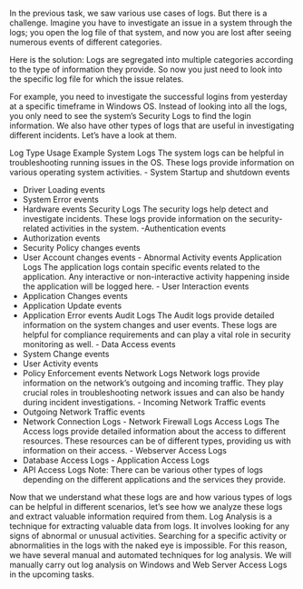 In the previous task, we saw various use cases of logs. But there is a challenge. Imagine you have to investigate an issue in a system through the logs; you open the log file of that system, and now you are lost after seeing numerous events of different categories.

Here is the solution: Logs are segregated into multiple categories according to the type of information they provide. So now you just need to look into the specific log file for which the issue relates.

For example, you need to investigate the successful logins from yesterday at a specific timeframe in Windows OS. Instead of looking into all the logs, you only need to see the system’s Security Logs to find the login information. We also have other types of logs that are useful in investigating different incidents. Let’s have a look at them.


Log Type	Usage	Example
System Logs	The system logs can be helpful in troubleshooting running issues in the OS. These logs provide information on various operating system activities.	- System Startup and shutdown events
- Driver Loading events
- System Error events
- Hardware events
Security Logs	The security logs help detect and investigate incidents. These logs provide information on the security-related activities in the system.	-Authentication events
- Authorization events
- Security Policy changes events
- User Account changes events - Abnormal Activity events
Application Logs	The application logs contain specific events related to the application. Any interactive or non-interactive activity happening inside the application will be logged here.	- User Interaction events
- Application Changes events
- Application Update events
- Application Error events
Audit Logs	The Audit logs provide detailed information on the system changes and user events. These logs are helpful for compliance requirements and can play a vital role in security monitoring as well.	- Data Access events
- System Change events
- User Activity events
- Policy Enforcement events
Network Logs	Network logs provide information on the network’s outgoing and incoming traffic. They play crucial roles in troubleshooting network issues and can also be handy during incident investigations.	- Incoming Network Traffic events
- Outgoing Network Traffic events
- Network Connection Logs - Network Firewall Logs
Access Logs	The Access logs provide detailed information about the access to different resources. These resources can be of different types, providing us with information on their access.	- Webserver Access Logs
- Database Access Logs - Application Access Logs
- API Access Logs
Note: There can be various other types of logs depending on the different applications and the services they provide.

Now that we understand what these logs are and how various types of logs can be helpful in different scenarios, let’s see how we analyze these logs and extract valuable information required from them. Log Analysis is a technique for extracting valuable data from logs. It involves looking for any signs of abnormal or unusual activities. Searching for a specific activity or abnormalities in the logs with the naked eye is impossible. For this reason, we have several manual and automated techniques for log analysis. We will manually carry out log analysis on Windows and Web Server Access Logs in the upcoming tasks.